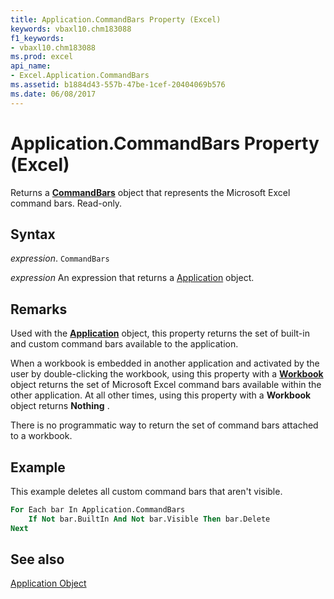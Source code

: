 ```yaml
---
title: Application.CommandBars Property (Excel)
keywords: vbaxl10.chm183088
f1_keywords:
- vbaxl10.chm183088
ms.prod: excel
api_name:
- Excel.Application.CommandBars
ms.assetid: b1884d43-557b-47be-1cef-20404069b576
ms.date: 06/08/2017
---
```



# Application.CommandBars Property (Excel)

Returns a  **[CommandBars](Office.CommandBars.md)** object that represents the Microsoft Excel command bars. Read-only.


## Syntax

 _expression_. `CommandBars`

 _expression_ An expression that returns a [Application](Excel.Application-graph-property.md) object.


## Remarks

Used with the  **[Application](Excel.Application(object).md)** object, this property returns the set of built-in and custom command bars available to the application.

When a workbook is embedded in another application and activated by the user by double-clicking the workbook, using this property with a  **[Workbook](Excel.Workbook.md)** object returns the set of Microsoft Excel command bars available within the other application. At all other times, using this property with a **Workbook** object returns **Nothing** .

There is no programmatic way to return the set of command bars attached to a workbook.


## Example

This example deletes all custom command bars that aren't visible.


```vb
For Each bar In Application.CommandBars 
    If Not bar.BuiltIn And Not bar.Visible Then bar.Delete 
Next
```


## See also


[Application Object](Excel.Application(object).md)

